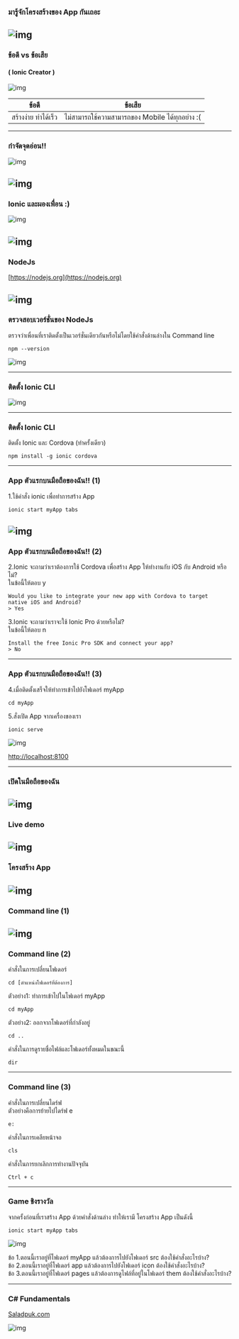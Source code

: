 ### มารู้จักโครงสร้างของ App กันเถอะ

![img](/imgs/ioniclogo.jpeg)
---
### ข้อดี vs ข้อเสีย
#### ( Ionic Creator )

![img](/imgs/pros-cons.jpg)

|ข้อดี|ข้อเสีย|
|-|-|
|สร้างง่าย ทำได้เร็ว|ไม่สามารถใช้ความสามารถของ Mobile ได้ทุกอย่าง :(|
---
### กำจัดจุดอ่อน!!

![img](/imgs/ionic-cli.png)

![img](/imgs/performance.jpg)
---
### Ionic และผองเพื่อน :)

![img](/imgs/ionic-cli.png)

![img](/imgs/nodejs.png)
---
### NodeJs

[https://nodejs.org](https://nodejs.org)

![img](/imgs/nodejs-website.png)
---
### ตรวจสอบเวอร์ชั่นของ NodeJs

ตรวจว่าเพื่อนที่เราติดตั้งเป็นเวอร์ชั่นเดียวกันหรือไม่โดยใช้คำสั่งด้านล่างใน Command line

```
npm --version
```

![img](/imgs/keyboard.png)

---
### ติดตั้ง Ionic CLI

![img](/imgs/ionic-web-cli.png)

---
### ติดตั้ง Ionic CLI

ติดตั้ง Ionic และ Cordova (ทำครั้งเดียว)
```
npm install -g ionic cordova
```
---
### App ตัวแรกบนมือถือของฉัน!! (1)

1.ใช้คำสั่ง ionic เพื่อทำการสร้าง App
```
ionic start myApp tabs
```

![img](/imgs/ionic-start.png)
---
### App ตัวแรกบนมือถือของฉัน!! (2)

2.Ionic จะถามว่าเราต้องการใช้ Cordova เพื่อสร้าง App ให้ทำงานกับ iOS กับ Android หรือไม่?  
ในข้อนี้ให้ตอบ y
```
Would you like to integrate your new app with Cordova to target
native iOS and Android?
> Yes
```

3.Ionic จะถามว่าเราจะใช้ Ionic Pro ด้วยหรือไม่?  
ในข้อนี้ให้ตอบ n
```
Install the free Ionic Pro SDK and connect your app?
> No
```
---
### App ตัวแรกบนมือถือของฉัน!! (3)
4.เมื่อติดตั้งเสร็จให้ทำการเข้าไปยังโฟเดอร์ myApp
```
cd myApp
```

5.สั่งเปิด App จากเครื่องของเรา
```
ionic serve
```

![img](/imgs/ionic-tab.png)

[http://localhost:8100](http://localhost:8100)

---
### เปิดในมือถือของฉัน

![img](/imgs/ionic-devapp.png)
---
### Live demo

![img](/imgs/livedemo.png)
---
### โครงสร้าง App

![img](/imgs/structure01.png)
---
### Command line (1)

![img](/imgs/commandline.jpg)
---
### Command line (2)

คำสั่งในการเปลี่ยนโฟเดอร์
```
cd [ตำแหน่งโฟเดอร์ที่ต้องการ]
```

ตัวอย่าง1: ทำการเข้าไปในโฟเดอร์ myApp
```
cd myApp
```

ตัวอย่าง2: ออกจากโฟเดอร์ที่กำลังอยู่
```
cd ..
```

คำสั่งในการดูรายชื่อไฟล์และโฟเดอร์ทั้งหมดในขณะนี้
```
dir
```
---
### Command line (3)

คำสั่งในการเปลี่ยนไดร์ฟ  
ตัวอย่างคือการย้ายไปไดร์ฟ e
```
e:
```

คำสั่งในการเคลียหน้าจอ
```
cls
```

คำสั่งในการยกเลิกการทำงานปัจจุบัน
```
Ctrl + c
```

---
### Game ชิงรางวัล

จากครั้งก่อนที่เราสร้าง App ด้วยคำสั่งด้านล่าง ทำให้เรามี โครงสร้าง App เป็นดังนี้
```
ionic start myApp tabs
```
![img](/imgs/quiz-ionic-structure.png)

ข้อ 1.ตอนนี้เราอยู่ที่โฟเดอร์ myApp แล้วต้องการไปยังโฟเดอร์ src ต้องใช้คำสั่งอะไรบ้าง?  
ข้อ 2.ตอนนี้เราอยู่ที่โฟเดอร์ app แล้วต้องการไปยังโฟเดอร์ icon ต้องใช้คำสั่งอะไรบ้าง?  
ข้อ 3.ตอนนี้เราอยู่ที่โฟเดอร์ pages แล้วต้องการดูไฟล์ที่อยู่ในโฟเดอร์ them ต้องใช้คำสั่งอะไรบ้าง?  








---
### C# Fundamentals

[Saladpuk.com](https://www.youtube.com/playlist?list=PLUjAn8nwWnijERZ3HpzBk7NfSrau74_lQ)


![img](/imgs/saladpuk.png)